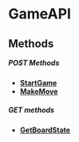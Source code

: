 <h1>GameAPI</h1>


<h2>Methods</h2>

<h5 style="margin-top: 10px;">POST Methods</h5>
<ul>
    <li>
        <a href="./POST/start-game.md"><b>StartGame</b></a>
    </li>
    <li>
        <a href="./POST/make-move.md"><b>MakeMove</b></a>
    </li>
</ul>


<h5>GET methods</h5>
<ul>
    <li>
        <a href="./GET/get-board-state.md"><b>GetBoardState</b></a>
    </li>
</ul>
